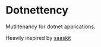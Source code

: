 # Dotnettency
Mutlitenancy for dotnet applications.

Heavily inspired by [saaskit](https://github.com/saaskit/saaskit)
